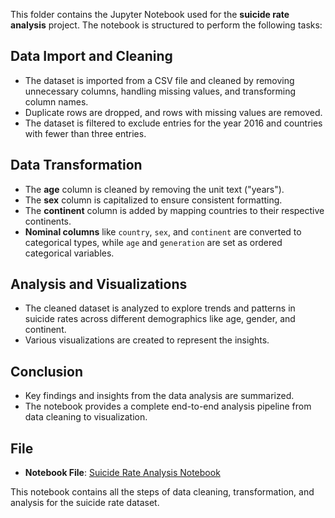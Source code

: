 This folder contains the Jupyter Notebook used for the **suicide rate analysis** project. The notebook is structured to perform the following tasks:

## Data Import and Cleaning

- The dataset is imported from a CSV file and cleaned by removing unnecessary columns, handling missing values, and transforming column names.
- Duplicate rows are dropped, and rows with missing values are removed.
- The dataset is filtered to exclude entries for the year 2016 and countries with fewer than three entries.

## Data Transformation

- The **age** column is cleaned by removing the unit text ("years").
- The **sex** column is capitalized to ensure consistent formatting.
- The **continent** column is added by mapping countries to their respective continents.
- **Nominal columns** like `country`, `sex`, and `continent` are converted to categorical types, while `age` and `generation` are set as ordered categorical variables.

## Analysis and Visualizations

- The cleaned dataset is analyzed to explore trends and patterns in suicide rates across different demographics like age, gender, and continent.
- Various visualizations are created to represent the insights.

## Conclusion

- Key findings and insights from the data analysis are summarized.
- The notebook provides a complete end-to-end analysis pipeline from data cleaning to visualization.

## File

- **Notebook File**: [Suicide Rate Analysis Notebook](/notebook/rtp.ipynb)

This notebook contains all the steps of data cleaning, transformation, and analysis for the suicide rate dataset.
